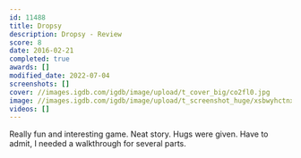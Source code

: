 ```yaml
---
id: 11488
title: Dropsy
description: Dropsy - Review
score: 8
date: 2016-02-21
completed: true
awards: []
modified_date: 2022-07-04
screenshots: []
cover: //images.igdb.com/igdb/image/upload/t_cover_big/co2fl0.jpg
image: //images.igdb.com/igdb/image/upload/t_screenshot_huge/xsbwyhctnxppixricnuw.jpg
videos: []
---
```

Really fun and interesting game. Neat story. Hugs were given. Have to admit, I needed a walkthrough for several parts.